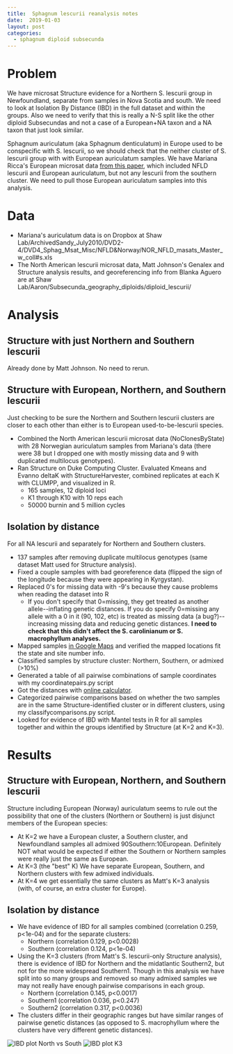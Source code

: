```yaml
---
title:  Sphagnum lescurii reanalysis notes
date:  2019-01-03
layout: post
categories:
  - sphagnum diploid subsecunda
---
```

# Problem

We have microsat Structure evidence for a Northern S. lescurii group in Newfoundland, separate from samples in Nova Scotia and south. We need to look at Isolation By Distance (IBD) in the full dataset and within the groups. Also we need to verify that this is really a N-S split like the other diploid Subsecundas and not a case of a European+NA taxon and a NA taxon that just look similar.

Sphagnum auriculatum (aka Sphagnum denticulatum) in Europe used to be conspecific with S. lescurii, so we should check that the neither cluster of S. lescurii group with with European auriculatum samples. We have Mariana Ricca's European microsat data [from this paper][1], which included NFLD lescurii and European auriculatum, but not any lescurii from the southern cluster.  We need to pull those European auriculatum samples into this analysis.

# Data

  * Mariana's auriculatum data is on Dropbox at Shaw Lab/ArchivedSandy_July2010/DVD2-4/DVD4_Sphag_Msat_Misc/NFLD&Norway/NOR_NFLD_masats_Master_w_coll#s.xls
  * The North American lescurii microsat data, Matt Johnson's Genalex and Structure analysis results, and georeferencing info from Blanka Aguero are at Shaw Lab/Aaron/Subsecunda_geography_diploids/diploid_lescurii/

# Analysis

## Structure with just Northern and Southern lescurii

Already done by Matt Johnson. No need to rerun.

## Structure with European, Northern, and Southern lescurii

Just checking to be sure the Northern and Southern lescurii clusters are closer to each other than either is to European used-to-be-lescurii species.
  * Combined the North American lescurii microsat data (NoClonesByState) with 28 Norwegian auriculatum samples from Mariana's data (there were 38 but I dropped one with mostly missing data and 9 with duplicated multilocus genotypes).
  * Ran Structure on Duke Computing Cluster. Evaluated Kmeans and Evanno deltaK with StructureHarvester, combined replicates at each K with CLUMPP, and visualized in R.
    * 165 samples, 12 diploid loci
    * K1 through K10 with 10 reps each
    * 50000 burnin and 5 million cycles

## Isolation by distance

For all NA lescurii and separately for Northern and Southern clusters.
  * 137 samples after removing duplicate multilocus genotypes (same dataset Matt used for Structure analysis).
  * Fixed a couple samples with bad georeference data (flipped the sign of the longitude because they were appearing in Kyrgystan).
  * Replaced 0's for missing data with -9's because they cause problems when reading the dataset into R
    * If you don't specify that 0=missing, they get treated as another allele--inflating genetic distances. If you do specify 0=missing any allele with a 0 in it (90, 102, etc) is treated as missing data (a bug?)--increasing missing data and reducing genetic distances. __I need to check that this didn't affect the S. carolinianum or S. macrophyllum analyses.__
  * Mapped samples [in Google Maps][2] and verified the mapped locations fit the state and site number info.
  * Classified samples by structure cluster: Northern, Southern, or admixed (>10%)
  * Generated a table of all pairwise combinations of sample coordinates with my coordinatepairs.py script
  * Got the distances with [online calculator][3].
  * Categorized pairwise comparisons based on whether the two samples are in the same Structure-identified cluster or in different clusters, using my classifycomparisons.py script.
  * Looked for evidence of IBD with Mantel tests in R for all samples together and within the groups identified by Structure (at K=2 and K=3).

# Results

## Structure with European, Northern, and Southern lescurii

Structure including European (Norway) auriculatum seems to rule out the possibility that one of the clusters (Northern or Southern) is just disjunct members of the European species:
  * At K=2 we have a European cluster, a Southern cluster, and Newfoundland samples all admixed 90Southern:10European. Definitely NOT what would be expected if either the Southern or Northern samples were really just the same as European.
  * At K=3 (the "best" K) We have separate European, Southern, and Northern clusters with few admixed individuals.
  * At K=4 we get essentially the same clusters as Matt's K=3 analysis (with, of course, an extra cluster for Europe).

## Isolation by distance

  * We have evidence of IBD for all samples combined (correlation 0.259, p<1e-04)  and for the separate clusters:
    * Northern (correlation 0.129, p<0.0028)
    * Southern (correlation 0.124, p<1e-04)
  * Using the K=3 clusters (from Matt's S. lescurii-only Structure analysis), there is evidence of IBD for Northern and the midatlantic Southern2, but not for the more widespread Southern1. Though in this analysis we have split into so many groups and removed so many admixed samples we may not really have enough pairwise comparisons in each group.
    - Northern (correlation 0.145, p<0.0017)
    - Southern1 (correlation 0.036, p<0.247)
    - Southern2 (correlation 0.317, p<0.0036)
  * The clusters differ in their geographic ranges but have similar ranges of pairwise genetic distances (as opposed to S. macrophyllum where the clusters have very different genetic distances).

![IBD plot North vs South][image1]
![IBD plot K3][image2]

[1]: http://dx.doi.org/10.1016/j.ympev.2008.06.009
[2]: https://drive.google.com/open?id=1KjTkgh2dbGLXXI-XOBRJZEHmTlsTekdj&usp=sharing
[3]: https://stevemorse.org/nearest/distancebatch.html
[image1]: {{site.image_path}}S_lescurii_IBD-N_vs_S.png
[image2]: {{site.image_path}}S_lescurii_IBD-K3.png
